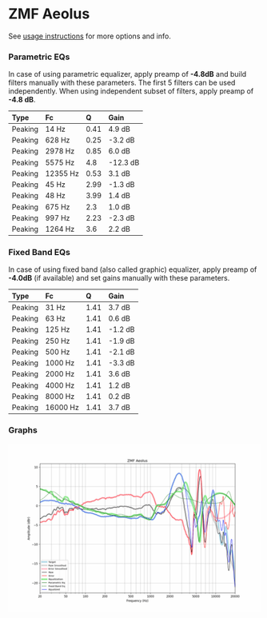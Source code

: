 # ZMF Aeolus
See [usage instructions](https://github.com/jaakkopasanen/AutoEq#usage) for more options and info.

### Parametric EQs
In case of using parametric equalizer, apply preamp of **-4.8dB** and build filters manually
with these parameters. The first 5 filters can be used independently.
When using independent subset of filters, apply preamp of **-4.8 dB**.

| Type    | Fc       |    Q | Gain     |
|:--------|:---------|:-----|:---------|
| Peaking | 14 Hz    | 0.41 | 4.9 dB   |
| Peaking | 628 Hz   | 0.25 | -3.2 dB  |
| Peaking | 2978 Hz  | 0.85 | 6.0 dB   |
| Peaking | 5575 Hz  | 4.8  | -12.3 dB |
| Peaking | 12355 Hz | 0.53 | 3.1 dB   |
| Peaking | 45 Hz    | 2.99 | -1.3 dB  |
| Peaking | 48 Hz    | 3.99 | 1.4 dB   |
| Peaking | 675 Hz   | 2.3  | 1.0 dB   |
| Peaking | 997 Hz   | 2.23 | -2.3 dB  |
| Peaking | 1264 Hz  | 3.6  | 2.2 dB   |

### Fixed Band EQs
In case of using fixed band (also called graphic) equalizer, apply preamp of **-4.0dB**
(if available) and set gains manually with these parameters.

| Type    | Fc       |    Q | Gain    |
|:--------|:---------|:-----|:--------|
| Peaking | 31 Hz    | 1.41 | 3.7 dB  |
| Peaking | 63 Hz    | 1.41 | 0.6 dB  |
| Peaking | 125 Hz   | 1.41 | -1.2 dB |
| Peaking | 250 Hz   | 1.41 | -1.9 dB |
| Peaking | 500 Hz   | 1.41 | -2.1 dB |
| Peaking | 1000 Hz  | 1.41 | -3.3 dB |
| Peaking | 2000 Hz  | 1.41 | 3.6 dB  |
| Peaking | 4000 Hz  | 1.41 | 1.2 dB  |
| Peaking | 8000 Hz  | 1.41 | 0.2 dB  |
| Peaking | 16000 Hz | 1.41 | 3.7 dB  |

### Graphs
![](./ZMF%20Aeolus.png)